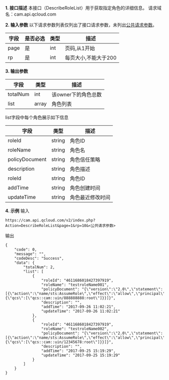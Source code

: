 __1. 接口描述__ 
本接口（DescribeRoleList）用于获取指定角色的详细信息。
请求域名：cam.api.qcloud.com

__2. 输入参数__ 
以下请求参数列表仅列出了接口请求参数，未列出[公共请求参数](https://cloud.tencent.com/document/api/213/6976)。

|字段|是否必选|类型|描述|
| ------------ | ------------ | ------------ | ------------ |
|page|是|int|页码,从1开始|
|rp|是|int|每页大小,不能大于200|


 __3. 输出参数__ 

| 字段  | 类型  | 描述  |
| ------------ | ------------ | ------------ |
|  totalNum | int  | 该owner下的角色总数 |
|  list | array  | 角色列表 |

list字段中每个角色展示如下信息 
 
| 字段  | 类型  | 描述  |
| ------------ | ------------ | ------------ |
|  roleId | string  | 角色ID |
|  roleName | string  | 角色名 |
|  policyDocument | string  | 角色信任策略 |
|  description | string  | 角色描述 |
|  roleId | string  | 角色ID |
|  addTime | string  | 角色创建时间 |
|  updateTime | string  | 角色最近修改时间  |


 __4. 示例__ 
输入
```
https://cam.api.qcloud.com/v2/index.php?Action=DescribeRoleList&page=1&rp=10&<公共请求参数>
```

输出
```
{
    "code": 0,
    "message": "",
    "codeDesc": "Success",
    "data": {
        "totalNum": 2,
        "list": [
            {
                "roleId": "4611686018427397919",
                "roleName": "testroleName001",
                "policyDocument": "{\"version\":\"2.0\",\"statement\":[{\"action\":\"name/sts:AssumeRole\",\"effect\":\"allow\",\"principal\":{\"qcs\":[\"qcs::cam::uin/888888888:root\"]}}]}",
                "description": "",
                "addTime": "2017-09-26 11:02:21",
                "updateTime": "2017-09-26 11:02:21"
            },
            {
                "roleId": "4611686018427397919",
                "roleName": "testroleName002",
                "policyDocument": "{\"version\":\"2.0\",\"statement\":[{\"action\":\"name/sts:AssumeRole\",\"effect\":\"allow\",\"principal\":{\"qcs\":[\"qcs::cam::uin/12345678:root\"]}}]}",
                "description": "",
                "addTime": "2017-09-25 15:19:29",
                "updateTime": "2017-09-25 15:19:29"
            }
        ]
    }
}
````
